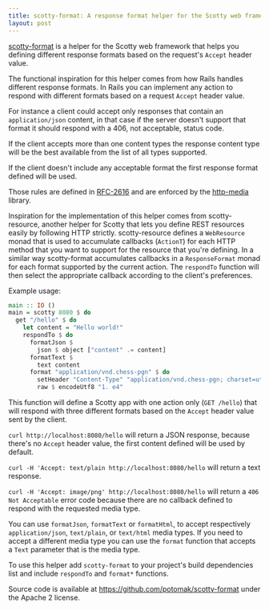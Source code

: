 ```yaml
---
title: scotty-format: A response format helper for the Scotty web framework
layout: post
---
```


[scotty-format](https://github.com/potomak/scotty-format) is a helper for the
Scotty web framework that helps you defining different response formats based
on the request's `Accept` header value.

The functional inspiration for this helper comes from how Rails handles
different response formats. In Rails you can implement any action to respond
with different formats based on a request `Accept` header value.

For instance a client could accept only responses that contain an
`application/json` content, in that case if the server doesn't support that
format it should respond with a 406, not acceptable, status code.

If the client accepts more than one content types the response content type
will be the best available from the list of all types supported.

If the client doesn't include any acceptable format the first response format
defined will be used.

Those rules are defined in [RFC-2616](https://www.ietf.org/rfc/rfc2616.txt) and
are enforced by the [http-media](https://github.com/zmthy/http-media) library.

Inspiration for the implementation of this helper comes from scotty-resource,
another helper for Scotty that lets you define REST resources easily by
following HTTP strictly. scotty-resource defines a `WebResource` monad that is
used to accumulate callbacks (`ActionT`) for each HTTP method that you want to
support for the resource that you're defining. In a similar way scotty-format
accumulates callbacks in a `ResponseFormat` monad for each format supported by
the current action.  The `respondTo` function will then select the appropriate
callback according to the client's preferences.

Example usage:

```haskell
main :: IO ()
main = scotty 8080 $ do
  get "/hello" $ do
    let content = "Hello world!"
    respondTo $ do
      formatJson $
        json $ object ["content" .= content]
      formatText $
        text content
      format "application/vnd.chess-pgn" $ do
        setHeader "Content-Type" "application/vnd.chess-pgn; charset=utf-8"
        raw $ encodeUtf8 "1. e4"
```

This function will define a Scotty app with one action only (`GET /hello`) that
will respond with three different formats based on the `Accept` header value
sent by the client.

`curl http://localhost:8080/hello` will return a JSON response, because there's
no `Accept` header value, the first content defined will be used by default.

`curl -H 'Accept: text/plain http://localhost:8080/hello` will return a text
response.

`curl -H 'Accept: image/png' http://localhost:8080/hello` will return a `406
Not Acceptable` error code because there are no callback defined to respond
with the requested media type.

You can use `formatJson`, `formatText` or `formatHtml`, to accept respectively
`application/json`, `text/plain`, or `text/html` media types. If you need to
accept a different media type you can use the `format` function that accepts a
`Text` parameter that is the media type.

To use this helper add `scotty-format` to your project's build dependencies
list and include `respondTo` and `format*` functions.

Source code is available at https://github.com/potomak/scotty-format under the
Apache 2 license.
